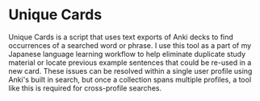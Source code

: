 # Unique Cards

Unique Cards is a script that uses text exports of Anki decks to find occurrences of a searched word or phrase. I use this tool as a part of my Japanese language learning workflow to help eliminate duplicate study material or locate previous example sentences that could be re-used in a new card. These issues can be resolved within a single user profile using Anki's built in search, but once a collection spans multiple profiles, a tool like this is required for cross-profile searches.
